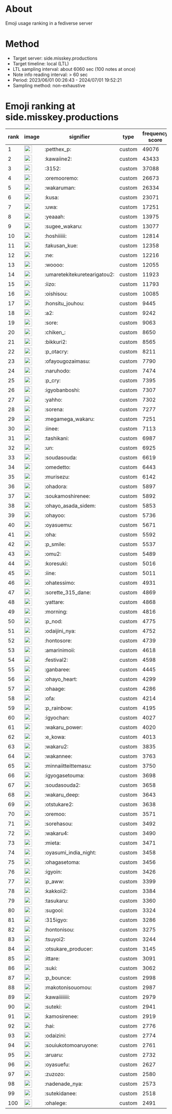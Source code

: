 # About
Emoji usage ranking in a fediverse server

# Method
- Target server: side.misskey.productions
- Target timeline: local (LTL)
- LTL sampling interval: about 6060 sec (100 notes at once)
- Note info reading interval: > 60 sec
- Period: 2023/06/01 00:26:43 - 2024/07/01 19:52:21 
- Sampling method: non-exhaustive

# Emoji ranking at side.misskey.productions

|rank|image|signifier|type|frequency score|
|----|----|----|----|----|
|1|<img height="24" src="https://side.misskey.productions/emoji/petthex_p.webp">|:petthex_p:|custom|49076|
|2|<img height="24" src="https://side.misskey.productions/emoji/kawaiine2.webp">|:kawaiine2:|custom|43433|
|3|<img height="24" src="https://side.misskey.productions/emoji/3152.webp">|:3152:|custom|37088|
|4|<img height="24" src="https://side.misskey.productions/emoji/oremooremo.webp">|:oremooremo:|custom|26673|
|5|<img height="24" src="https://side.misskey.productions/emoji/wakaruman.webp">|:wakaruman:|custom|26334|
|6|<img height="24" src="https://side.misskey.productions/emoji/kusa.webp">|:kusa:|custom|23071|
|7|<img height="24" src="https://side.misskey.productions/emoji/uwa.webp">|:uwa:|custom|17251|
|8|<img height="24" src="https://side.misskey.productions/emoji/yeaaah.webp">|:yeaaah:|custom|13975|
|9|<img height="24" src="https://side.misskey.productions/emoji/sugee_wakaru.webp">|:sugee_wakaru:|custom|13077|
|10|<img height="24" src="https://side.misskey.productions/emoji/hoshiiiiii.webp">|:hoshiiiiii:|custom|12814|
|11|<img height="24" src="https://side.misskey.productions/emoji/takusan_kue.webp">|:takusan_kue:|custom|12358|
|12|<img height="24" src="https://side.misskey.productions/emoji/ne.webp">|:ne:|custom|12216|
|13|<img height="24" src="https://side.misskey.productions/emoji/woooo.webp">|:woooo:|custom|12055|
|14|<img height="24" src="https://side.misskey.productions/emoji/umaretekitekuretearigatou2.webp">|:umaretekitekuretearigatou2:|custom|11923|
|15|<img height="24" src="https://side.misskey.productions/emoji/iizo.webp">|:iizo:|custom|11793|
|16|<img height="24" src="https://side.misskey.productions/emoji/oishisou.webp">|:oishisou:|custom|10085|
|17|<img height="24" src="https://side.misskey.productions/emoji/honsitu_jouhou.webp">|:honsitu_jouhou:|custom|9445|
|18|<img height="24" src="https://side.misskey.productions/emoji/a2.webp">|:a2:|custom|9242|
|19|<img height="24" src="https://side.misskey.productions/emoji/sore.webp">|:sore:|custom|9063|
|20|<img height="24" src="https://side.misskey.productions/emoji/chiken_.webp">|:chiken_:|custom|8650|
|21|<img height="24" src="https://side.misskey.productions/emoji/bikkuri2.webp">|:bikkuri2:|custom|8565|
|22|<img height="24" src="https://side.misskey.productions/emoji/p_otacry.webp">|:p_otacry:|custom|8211|
|23|<img height="24" src="https://side.misskey.productions/emoji/ofayougozaimasu.webp">|:ofayougozaimasu:|custom|7790|
|24|<img height="24" src="https://side.misskey.productions/emoji/naruhodo.webp">|:naruhodo:|custom|7474|
|25|<img height="24" src="https://side.misskey.productions/emoji/p_cry.webp">|:p_cry:|custom|7395|
|26|<img height="24" src="https://side.misskey.productions/emoji/igyobanboshi.webp">|:igyobanboshi:|custom|7307|
|27|<img height="24" src="https://side.misskey.productions/emoji/yahho.webp">|:yahho:|custom|7302|
|28|<img height="24" src="https://side.misskey.productions/emoji/sorena.webp">|:sorena:|custom|7277|
|29|<img height="24" src="https://side.misskey.productions/emoji/megamega_wakaru.webp">|:megamega_wakaru:|custom|7251|
|30|<img height="24" src="https://side.misskey.productions/emoji/iinee.webp">|:iinee:|custom|7113|
|31|<img height="24" src="https://side.misskey.productions/emoji/tashikani.webp">|:tashikani:|custom|6987|
|32|<img height="24" src="https://side.misskey.productions/emoji/un.webp">|:un:|custom|6925|
|33|<img height="24" src="https://side.misskey.productions/emoji/soudasouda.webp">|:soudasouda:|custom|6619|
|34|<img height="24" src="https://side.misskey.productions/emoji/omedetto.webp">|:omedetto:|custom|6443|
|35|<img height="24" src="https://side.misskey.productions/emoji/murisezu.webp">|:murisezu:|custom|6142|
|36|<img height="24" src="https://side.misskey.productions/emoji/ohadora.webp">|:ohadora:|custom|5897|
|37|<img height="24" src="https://side.misskey.productions/emoji/soukamoshirenee.webp">|:soukamoshirenee:|custom|5892|
|38|<img height="24" src="https://side.misskey.productions/emoji/ohayo_asada_sidem.webp">|:ohayo_asada_sidem:|custom|5853|
|39|<img height="24" src="https://side.misskey.productions/emoji/ohayoo.webp">|:ohayoo:|custom|5736|
|40|<img height="24" src="https://side.misskey.productions/emoji/oyasuemu.webp">|:oyasuemu:|custom|5671|
|41|<img height="24" src="https://side.misskey.productions/emoji/oha.webp">|:oha:|custom|5592|
|42|<img height="24" src="https://side.misskey.productions/emoji/p_smile.webp">|:p_smile:|custom|5537|
|43|<img height="24" src="https://side.misskey.productions/emoji/omu2.webp">|:omu2:|custom|5489|
|44|<img height="24" src="https://side.misskey.productions/emoji/koresuki.webp">|:koresuki:|custom|5016|
|45|<img height="24" src="https://side.misskey.productions/emoji/iine.webp">|:iine:|custom|5011|
|46|<img height="24" src="https://side.misskey.productions/emoji/ohatessimo.webp">|:ohatessimo:|custom|4931|
|47|<img height="24" src="https://side.misskey.productions/emoji/sorette_315_dane.webp">|:sorette_315_dane:|custom|4869|
|48|<img height="24" src="https://side.misskey.productions/emoji/yattare.webp">|:yattare:|custom|4868|
|49|<img height="24" src="https://side.misskey.productions/emoji/morning.webp">|:morning:|custom|4816|
|50|<img height="24" src="https://side.misskey.productions/emoji/p_nod.webp">|:p_nod:|custom|4775|
|51|<img height="24" src="https://side.misskey.productions/emoji/odaijini_nya.webp">|:odaijini_nya:|custom|4752|
|52|<img height="24" src="https://side.misskey.productions/emoji/hontosore.webp">|:hontosore:|custom|4739|
|53|<img height="24" src="https://side.misskey.productions/emoji/amarinimoii.webp">|:amarinimoii:|custom|4618|
|54|<img height="24" src="https://side.misskey.productions/emoji/festival2.webp">|:festival2:|custom|4598|
|55|<img height="24" src="https://side.misskey.productions/emoji/ganbaree.webp">|:ganbaree:|custom|4445|
|56|<img height="24" src="https://side.misskey.productions/emoji/ohayo_heart.webp">|:ohayo_heart:|custom|4299|
|57|<img height="24" src="https://side.misskey.productions/emoji/ohaage.webp">|:ohaage:|custom|4286|
|58|<img height="24" src="https://side.misskey.productions/emoji/ofa.webp">|:ofa:|custom|4214|
|59|<img height="24" src="https://side.misskey.productions/emoji/p_rainbow.webp">|:p_rainbow:|custom|4195|
|60|<img height="24" src="https://side.misskey.productions/emoji/igyochan.webp">|:igyochan:|custom|4027|
|61|<img height="24" src="https://side.misskey.productions/emoji/wakaru_power.webp">|:wakaru_power:|custom|4020|
|62|<img height="24" src="https://side.misskey.productions/emoji/e_kowa.webp">|:e_kowa:|custom|4013|
|63|<img height="24" src="https://side.misskey.productions/emoji/wakaru2.webp">|:wakaru2:|custom|3835|
|64|<img height="24" src="https://side.misskey.productions/emoji/wakannee.webp">|:wakannee:|custom|3763|
|65|<img height="24" src="https://side.misskey.productions/emoji/minnaiitteittemasu.webp">|:minnaiitteittemasu:|custom|3750|
|66|<img height="24" src="https://side.misskey.productions/emoji/igyogasetouma.webp">|:igyogasetouma:|custom|3698|
|67|<img height="24" src="https://side.misskey.productions/emoji/soudasouda2.webp">|:soudasouda2:|custom|3658|
|68|<img height="24" src="https://side.misskey.productions/emoji/wakaru_deep.webp">|:wakaru_deep:|custom|3643|
|69|<img height="24" src="https://side.misskey.productions/emoji/otstukare2.webp">|:otstukare2:|custom|3638|
|70|<img height="24" src="https://side.misskey.productions/emoji/oremoo.webp">|:oremoo:|custom|3571|
|71|<img height="24" src="https://side.misskey.productions/emoji/sorehasou.webp">|:sorehasou:|custom|3492|
|72|<img height="24" src="https://side.misskey.productions/emoji/wakaru4.webp">|:wakaru4:|custom|3490|
|73|<img height="24" src="https://side.misskey.productions/emoji/mieta.webp">|:mieta:|custom|3471|
|74|<img height="24" src="https://side.misskey.productions/emoji/oyasumi_india_night.webp">|:oyasumi_india_night:|custom|3458|
|75|<img height="24" src="https://side.misskey.productions/emoji/ohagasetoma.webp">|:ohagasetoma:|custom|3456|
|76|<img height="24" src="https://side.misskey.productions/emoji/igyoin.webp">|:igyoin:|custom|3426|
|77|<img height="24" src="https://side.misskey.productions/emoji/p_aww.webp">|:p_aww:|custom|3399|
|78|<img height="24" src="https://side.misskey.productions/emoji/kakkoii2.webp">|:kakkoii2:|custom|3384|
|79|<img height="24" src="https://side.misskey.productions/emoji/tasukaru.webp">|:tasukaru:|custom|3360|
|80|<img height="24" src="https://side.misskey.productions/emoji/sugooi.webp">|:sugooi:|custom|3324|
|81|<img height="24" src="https://side.misskey.productions/emoji/315igyo.webp">|:315igyo:|custom|3286|
|82|<img height="24" src="https://side.misskey.productions/emoji/hontonisou.webp">|:hontonisou:|custom|3275|
|83|<img height="24" src="https://side.misskey.productions/emoji/tsuyoi2.webp">|:tsuyoi2:|custom|3244|
|84|<img height="24" src="https://side.misskey.productions/emoji/otsukare_producer.webp">|:otsukare_producer:|custom|3145|
|85|<img height="24" src="https://side.misskey.productions/emoji/ittare.webp">|:ittare:|custom|3091|
|86|<img height="24" src="https://side.misskey.productions/emoji/suki.webp">|:suki:|custom|3062|
|87|<img height="24" src="https://side.misskey.productions/emoji/p_bounce.webp">|:p_bounce:|custom|2998|
|88|<img height="24" src="https://side.misskey.productions/emoji/makotonisouomou.webp">|:makotonisouomou:|custom|2987|
|89|<img height="24" src="https://side.misskey.productions/emoji/kawaiiiiiiii.webp">|:kawaiiiiiiii:|custom|2979|
|90|<img height="24" src="https://side.misskey.productions/emoji/suteki.webp">|:suteki:|custom|2941|
|91|<img height="24" src="https://side.misskey.productions/emoji/kamosirenee.webp">|:kamosirenee:|custom|2919|
|92|<img height="24" src="https://side.misskey.productions/emoji/hai.webp">|:hai:|custom|2776|
|93|<img height="24" src="https://side.misskey.productions/emoji/odaizini.webp">|:odaizini:|custom|2774|
|94|<img height="24" src="https://side.misskey.productions/emoji/souiukotomoaruyone.webp">|:souiukotomoaruyone:|custom|2761|
|95|<img height="24" src="https://side.misskey.productions/emoji/aruaru.webp">|:aruaru:|custom|2732|
|96|<img height="24" src="https://side.misskey.productions/emoji/oyasuefu.webp">|:oyasuefu:|custom|2627|
|97|<img height="24" src="https://side.misskey.productions/emoji/zuzozo.webp">|:zuzozo:|custom|2580|
|98|<img height="24" src="https://side.misskey.productions/emoji/nadenade_nya.webp">|:nadenade_nya:|custom|2573|
|99|<img height="24" src="https://side.misskey.productions/emoji/sutekidanee.webp">|:sutekidanee:|custom|2518|
|100|<img height="24" src="https://side.misskey.productions/emoji/ohalege.webp">|:ohalege:|custom|2491|
